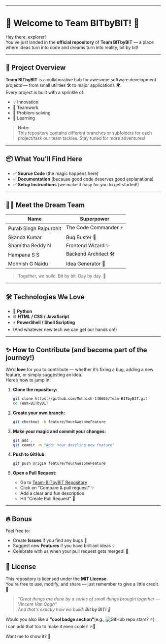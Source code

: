 

---

# 🚀 Welcome to Team BITbyBIT! 👾

Hey there, explorer!  
You’ve just landed in the **official repository** of **Team BITbyBIT** — a place where ideas turn into code and dreams turn into reality, bit by bit!

---

## 🌟 Project Overview

**Team BITbyBIT** is a collaborative hub for awesome software development projects — from small utilities 🛠️ to major applications 🌍.  
Every project is built with a sprinkle of:
- 💡 Innovation
- 🤝 Teamwork
- 🎯 Problem-solving
- 🧠 Learning

> **Note:**  
> This repository contains different branches or subfolders for each project/task our team tackles. Stay tuned for more adventures!

---

## 📦 What You'll Find Here

- ✅ **Source Code** (the magic happens here)
- ✅ **Documentation** (because good code deserves good explanations)
- ✅ **Setup Instructions** (we make it easy for you to get started!)

---

## 🧑‍💻 Meet the Dream Team

| Name                  | Superpower                |
|------------------------|----------------------------|
| Purab Singh Rajpurohit | The Code Commander ⚡       |
| Skanda Kumar           | Bug Buster 🐛               |
| Shamitha Reddy N       | Frontend Wizard ✨           |
| Hampana S S            | Backend Architect 🛠️        |
| Mohnish G Naidu        | Idea Generator 💭            |

> Together, we build. Bit by bit. Day by day. 💪

---

## 🛠️ Technologies We Love

- 🐍 **Python**
- 🌐 **HTML / CSS / JavaScript**
- ⚡ **PowerShell / Shell Scripting**
- (And whatever new tech we can get our hands on!)

---

## ✨ How to Contribute (and become part of the journey!)

We’d **love** for you to contribute — whether it’s fixing a bug, adding a new feature, or simply suggesting an idea.  
Here’s how to jump in:

1. **Clone the repository:**
   ```bash
   git clone https://github.com/Mohnish-140605/Team-BITbyBIT.git
   cd Team-BITbyBIT
   ```

2. **Create your own branch:**
   ```bash
   git checkout -b feature/YourAwesomeFeature
   ```

3. **Make your magic and commit your changes:**
   ```bash
   git add .
   git commit -m "Add: Your dazzling new feature"
   ```

4. **Push to GitHub:**
   ```bash
   git push origin feature/YourAwesomeFeature
   ```

5. **Open a Pull Request:**
   - Go to [Team-BITbyBIT Repository](https://github.com/Mohnish-140605/Team-BITbyBIT)
   - Click on "Compare & pull request" ✨
   - Add a clear and fun description
   - Hit "Create Pull Request" 🚀

---

## 🔥 Bonus

Feel free to:
- Create **Issues** if you find any bugs 🐛
- Suggest new **Features** if you have brilliant ideas 💡
- Celebrate with us when your pull request gets merged! 🎉



## 📜 License

This repository is licensed under the **MIT License**.  
You're free to use, modify, and share — just remember to give a little credit. 🙏



> *"Great things are done by a series of small things brought together — Vincent Van Gogh"*  
> *And that's exactly how we build: **Bit by BIT!** 🚀*


Would you also like a **"cool badge section"**(e.g., ![GitHub repo stars](https://img.shields.io/github/stars/Mohnish-140605/Team-BITbyBIT)? ⭐)  
I can add that too to make it even cooler! 🔥🎨

Want me to show it? 🚀
